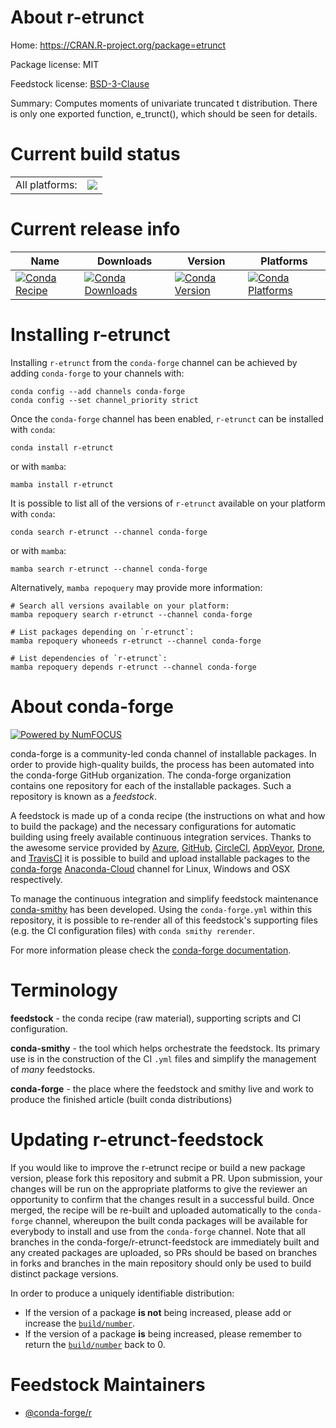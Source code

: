 About r-etrunct
===============

Home: https://CRAN.R-project.org/package=etrunct

Package license: MIT

Feedstock license: [BSD-3-Clause](https://github.com/conda-forge/r-etrunct-feedstock/blob/main/LICENSE.txt)

Summary: Computes moments of univariate truncated t distribution. There is only one exported function, e_trunct(), which should be seen for details.

Current build status
====================


<table><tr><td>All platforms:</td>
    <td>
      <a href="https://dev.azure.com/conda-forge/feedstock-builds/_build/latest?definitionId=1115&branchName=main">
        <img src="https://dev.azure.com/conda-forge/feedstock-builds/_apis/build/status/r-etrunct-feedstock?branchName=main">
      </a>
    </td>
  </tr>
</table>

Current release info
====================

| Name | Downloads | Version | Platforms |
| --- | --- | --- | --- |
| [![Conda Recipe](https://img.shields.io/badge/recipe-r--etrunct-green.svg)](https://anaconda.org/conda-forge/r-etrunct) | [![Conda Downloads](https://img.shields.io/conda/dn/conda-forge/r-etrunct.svg)](https://anaconda.org/conda-forge/r-etrunct) | [![Conda Version](https://img.shields.io/conda/vn/conda-forge/r-etrunct.svg)](https://anaconda.org/conda-forge/r-etrunct) | [![Conda Platforms](https://img.shields.io/conda/pn/conda-forge/r-etrunct.svg)](https://anaconda.org/conda-forge/r-etrunct) |

Installing r-etrunct
====================

Installing `r-etrunct` from the `conda-forge` channel can be achieved by adding `conda-forge` to your channels with:

```
conda config --add channels conda-forge
conda config --set channel_priority strict
```

Once the `conda-forge` channel has been enabled, `r-etrunct` can be installed with `conda`:

```
conda install r-etrunct
```

or with `mamba`:

```
mamba install r-etrunct
```

It is possible to list all of the versions of `r-etrunct` available on your platform with `conda`:

```
conda search r-etrunct --channel conda-forge
```

or with `mamba`:

```
mamba search r-etrunct --channel conda-forge
```

Alternatively, `mamba repoquery` may provide more information:

```
# Search all versions available on your platform:
mamba repoquery search r-etrunct --channel conda-forge

# List packages depending on `r-etrunct`:
mamba repoquery whoneeds r-etrunct --channel conda-forge

# List dependencies of `r-etrunct`:
mamba repoquery depends r-etrunct --channel conda-forge
```


About conda-forge
=================

[![Powered by
NumFOCUS](https://img.shields.io/badge/powered%20by-NumFOCUS-orange.svg?style=flat&colorA=E1523D&colorB=007D8A)](https://numfocus.org)

conda-forge is a community-led conda channel of installable packages.
In order to provide high-quality builds, the process has been automated into the
conda-forge GitHub organization. The conda-forge organization contains one repository
for each of the installable packages. Such a repository is known as a *feedstock*.

A feedstock is made up of a conda recipe (the instructions on what and how to build
the package) and the necessary configurations for automatic building using freely
available continuous integration services. Thanks to the awesome service provided by
[Azure](https://azure.microsoft.com/en-us/services/devops/), [GitHub](https://github.com/),
[CircleCI](https://circleci.com/), [AppVeyor](https://www.appveyor.com/),
[Drone](https://cloud.drone.io/welcome), and [TravisCI](https://travis-ci.com/)
it is possible to build and upload installable packages to the
[conda-forge](https://anaconda.org/conda-forge) [Anaconda-Cloud](https://anaconda.org/)
channel for Linux, Windows and OSX respectively.

To manage the continuous integration and simplify feedstock maintenance
[conda-smithy](https://github.com/conda-forge/conda-smithy) has been developed.
Using the ``conda-forge.yml`` within this repository, it is possible to re-render all of
this feedstock's supporting files (e.g. the CI configuration files) with ``conda smithy rerender``.

For more information please check the [conda-forge documentation](https://conda-forge.org/docs/).

Terminology
===========

**feedstock** - the conda recipe (raw material), supporting scripts and CI configuration.

**conda-smithy** - the tool which helps orchestrate the feedstock.
                   Its primary use is in the construction of the CI ``.yml`` files
                   and simplify the management of *many* feedstocks.

**conda-forge** - the place where the feedstock and smithy live and work to
                  produce the finished article (built conda distributions)


Updating r-etrunct-feedstock
============================

If you would like to improve the r-etrunct recipe or build a new
package version, please fork this repository and submit a PR. Upon submission,
your changes will be run on the appropriate platforms to give the reviewer an
opportunity to confirm that the changes result in a successful build. Once
merged, the recipe will be re-built and uploaded automatically to the
`conda-forge` channel, whereupon the built conda packages will be available for
everybody to install and use from the `conda-forge` channel.
Note that all branches in the conda-forge/r-etrunct-feedstock are
immediately built and any created packages are uploaded, so PRs should be based
on branches in forks and branches in the main repository should only be used to
build distinct package versions.

In order to produce a uniquely identifiable distribution:
 * If the version of a package **is not** being increased, please add or increase
   the [``build/number``](https://docs.conda.io/projects/conda-build/en/latest/resources/define-metadata.html#build-number-and-string).
 * If the version of a package **is** being increased, please remember to return
   the [``build/number``](https://docs.conda.io/projects/conda-build/en/latest/resources/define-metadata.html#build-number-and-string)
   back to 0.

Feedstock Maintainers
=====================

* [@conda-forge/r](https://github.com/conda-forge/r/)

